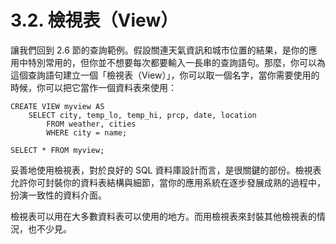 # 3.2. 檢視表（View）

讓我們回到 2.6 節的查詢範例。假設關連天氣資訊和城市位置的結果，是你的應用中特別常用的，但你並不想要每次都要輸入一長串的查詢語句。那麼，你可以為這個查詢語句建立一個「檢視表（View）」，你可以取一個名字，當你需要使用的時候，你可以把它當作一個資料表來使用：

```
CREATE VIEW myview AS
    SELECT city, temp_lo, temp_hi, prcp, date, location
        FROM weather, cities
        WHERE city = name;

SELECT * FROM myview;
```

妥善地使用檢視表，對於良好的 SQL 資料庫設計而言，是很關鍵的部份。檢視表允許你可封裝你的資料表結構與細節，當你的應用系統在逐步發展成熟的過程中，扮演一致性的資料介面。

檢視表可以用在大多數資料表可以使用的地方。而用檢視表來封裝其他檢視表的情況，也不少見。
